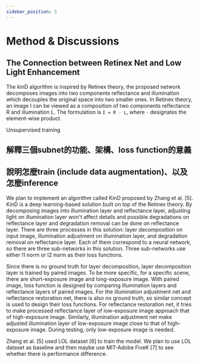 ```yaml
---
sidebar_position: 3
---
```


# Method & Discussions
## The Connection between Retinex Net and Low Light Enhancement
The kinD algorithm is inspired by Retinex theory, the proposed network decomposes images into two components reflectance and illumination which decouples the original space into two smaller ones. In Retinex theory, an image I can be viewed as a composition of two components reflectance R and illumination L. The formulation is `I = R ◦ L`, where ` ◦ ` designates the element-wise product.

Unsupervised training
## 解釋三個subnet的功能、架構、loss function的意義
## 說明怎麼train (include data augmentation)、以及怎麼inference

We plan to implement an algorithm called KinD proposed by Zhang et al. [5]. KinD is a deep learning-based solution built on top of the Retinex theory. By decomposing images into illumination layer and reflectance layer, adjusting light on illumination layer won't affect details and possible degradations on reflectance layer and degradation removal can be done on reflectance layer. There are three processes in this solution: layer decomposition on input image, illumination adjustment on illumination layer, and degradation removal on reflectance layer. Each of them correspond to a neural network, so there are three sub-networks in this solution. Three sub-networks use either l1 norm or l2 norm as their loss functions.

Since there is no ground truth for layer decomposition, layer decomposition layer is trained by paired images. To be more specific, for a specific scene, there are short-exposure image and long-exposure image. With paired image, loss function is designed by comparing illumination layers and reflectance layers of paired images. For the illumination adjustment net and reflectance restoration net, there is also no ground truth, so similar concept is used to design their loss functions. For reflectance restoration net, it tries to make processed reflectance layer of low-exposure image approach that of high-exposure image. Similarly, illumination adjustment net make adjusted illumination layer of low-exposure image close to that of high-exposure image. During testing, only low-exposure image is needed.

Zhang et al. [5] used LOL dataset [6] to train the model. We plan to use LOL dataset as baseline and then maybe use MIT-Adobe FiveK [7] to see whether there is performance difference.
